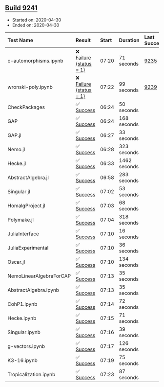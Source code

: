 ## [Build 9241](https://oscarci.mathematik.uni-kl.de/job/oscar/9241/)

* Started on: 2020-04-30
* Ended on: 2020-04-30

| Test Name    | Result | Start | Duration | Last Success | First Failure |
|:-------------|:-------|:------|:---------|:-------------|:--------------|
| c-automorphisms.ipynb | ❌ [Failure (status = 1)](https://oscarci.mathematik.uni-kl.de/job/oscar/9241/artifact/logs/build-9241/c-automorphisms.ipynb.log) | 07:20 | 71 seconds | [9235](https://oscarci.mathematik.uni-kl.de/job/oscar/9235/) | [9236](https://oscarci.mathematik.uni-kl.de/job/oscar/9236/) |
| wronski-poly.ipynb | ❌ [Failure (status = 1)](https://oscarci.mathematik.uni-kl.de/job/oscar/9241/artifact/logs/build-9241/wronski-poly.ipynb.log) | 07:22 | 99 seconds | [9239](https://oscarci.mathematik.uni-kl.de/job/oscar/9239/) | [9240](https://oscarci.mathematik.uni-kl.de/job/oscar/9240/) |
| CheckPackages | ✅ [Success](https://oscarci.mathematik.uni-kl.de/job/oscar/9241/artifact/logs/build-9241/CheckPackages.log) | 06:24 | 50 seconds |  |  |
| GAP | ✅ [Success](https://oscarci.mathematik.uni-kl.de/job/oscar/9241/artifact/logs/build-9241/GAP.log) | 06:24 | 168 seconds |  |  |
| GAP.jl | ✅ [Success](https://oscarci.mathematik.uni-kl.de/job/oscar/9241/artifact/logs/build-9241/GAP.jl.log) | 06:27 | 33 seconds |  |  |
| Nemo.jl | ✅ [Success](https://oscarci.mathematik.uni-kl.de/job/oscar/9241/artifact/logs/build-9241/Nemo.jl.log) | 06:28 | 323 seconds |  |  |
| Hecke.jl | ✅ [Success](https://oscarci.mathematik.uni-kl.de/job/oscar/9241/artifact/logs/build-9241/Hecke.jl.log) | 06:33 | 1462 seconds |  |  |
| AbstractAlgebra.jl | ✅ [Success](https://oscarci.mathematik.uni-kl.de/job/oscar/9241/artifact/logs/build-9241/AbstractAlgebra.jl.log) | 06:58 | 283 seconds |  |  |
| Singular.jl | ✅ [Success](https://oscarci.mathematik.uni-kl.de/job/oscar/9241/artifact/logs/build-9241/Singular.jl.log) | 07:02 | 53 seconds |  |  |
| HomalgProject.jl | ✅ [Success](https://oscarci.mathematik.uni-kl.de/job/oscar/9241/artifact/logs/build-9241/HomalgProject.jl.log) | 07:03 | 68 seconds |  |  |
| Polymake.jl | ✅ [Success](https://oscarci.mathematik.uni-kl.de/job/oscar/9241/artifact/logs/build-9241/Polymake.jl.log) | 07:04 | 318 seconds |  |  |
| JuliaInterface | ✅ [Success](https://oscarci.mathematik.uni-kl.de/job/oscar/9241/artifact/logs/build-9241/JuliaInterface.log) | 07:10 | 16 seconds |  |  |
| JuliaExperimental | ✅ [Success](https://oscarci.mathematik.uni-kl.de/job/oscar/9241/artifact/logs/build-9241/JuliaExperimental.log) | 07:10 | 36 seconds |  |  |
| Oscar.jl | ✅ [Success](https://oscarci.mathematik.uni-kl.de/job/oscar/9241/artifact/logs/build-9241/Oscar.jl.log) | 07:10 | 134 seconds |  |  |
| NemoLinearAlgebraForCAP | ✅ [Success](https://oscarci.mathematik.uni-kl.de/job/oscar/9241/artifact/logs/build-9241/NemoLinearAlgebraForCAP.log) | 07:13 | 35 seconds |  |  |
| AbstractAlgebra.ipynb | ✅ [Success](https://oscarci.mathematik.uni-kl.de/job/oscar/9241/artifact/logs/build-9241/AbstractAlgebra.ipynb.log) | 07:13 | 35 seconds |  |  |
| CohP1.ipynb | ✅ [Success](https://oscarci.mathematik.uni-kl.de/job/oscar/9241/artifact/logs/build-9241/CohP1.ipynb.log) | 07:14 | 72 seconds |  |  |
| Hecke.ipynb | ✅ [Success](https://oscarci.mathematik.uni-kl.de/job/oscar/9241/artifact/logs/build-9241/Hecke.ipynb.log) | 07:15 | 71 seconds |  |  |
| Singular.ipynb | ✅ [Success](https://oscarci.mathematik.uni-kl.de/job/oscar/9241/artifact/logs/build-9241/Singular.ipynb.log) | 07:16 | 39 seconds |  |  |
| g-vectors.ipynb | ✅ [Success](https://oscarci.mathematik.uni-kl.de/job/oscar/9241/artifact/logs/build-9241/g-vectors.ipynb.log) | 07:17 | 126 seconds |  |  |
| K3-16.ipynb | ✅ [Success](https://oscarci.mathematik.uni-kl.de/job/oscar/9241/artifact/logs/build-9241/K3-16.ipynb.log) | 07:19 | 75 seconds |  |  |
| Tropicalization.ipynb | ✅ [Success](https://oscarci.mathematik.uni-kl.de/job/oscar/9241/artifact/logs/build-9241/Tropicalization.ipynb.log) | 07:23 | 87 seconds |  |  |
